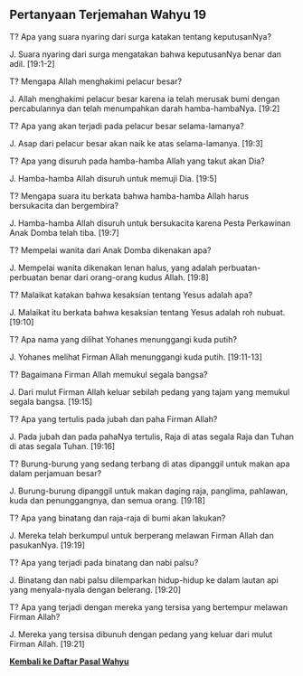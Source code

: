 ## Pertanyaan Terjemahan Wahyu 19 ##

T? Apa yang suara nyaring dari surga katakan tentang keputusanNya?

J. Suara nyaring dari surga mengatakan bahwa keputusanNya benar dan adil. [19:1-2]

T? Mengapa Allah menghakimi pelacur besar?

J. Allah menghakimi pelacur besar karena ia telah merusak bumi dengan percabulannya dan telah menumpahkan darah hamba-hambaNya. [19:2]

T? Apa yang akan terjadi pada pelacur besar selama-lamanya?

J. Asap dari pelacur besar akan naik ke atas selama-lamanya. [19:3]

T? Apa yang disuruh pada hamba-hamba Allah yang takut akan Dia?

J. Hamba-hamba Allah disuruh untuk memuji Dia. [19:5]

T? Mengapa suara itu berkata bahwa hamba-hamba Allah harus bersukacita dan bergembira?

J. Hamba-hamba Allah disuruh untuk bersukacita karena Pesta Perkawinan Anak Domba telah tiba. [19:7]

T? Mempelai wanita dari Anak Domba dikenakan apa?

J. Mempelai wanita dikenakan lenan halus, yang adalah perbuatan-perbuatan benar dari orang-orang kudus Allah. [19:8]

T? Malaikat katakan bahwa kesaksian tentang Yesus adalah apa?

J. Malaikat itu berkata bahwa kesaksian tentang Yesus adalah roh nubuat. [19:10]

T? Apa nama yang dilihat Yohanes menunggangi kuda putih?

J. Yohanes melihat Firman Allah menunggangi kuda putih. [19:11-13]

T? Bagaimana Firman Allah memukul segala bangsa?

J. Dari mulut Firman Allah keluar sebilah pedang yang tajam yang memukul segala bangsa. [19:15]

T? Apa yang tertulis pada jubah dan paha Firman Allah?

J. Pada jubah dan pada pahaNya tertulis, Raja di atas segala Raja dan Tuhan di atas segala Tuhan. [19:16]

T? Burung-burung yang sedang terbang di atas dipanggil untuk makan apa dalam perjamuan besar? 

J. Burung-burung dipanggil untuk makan daging raja, panglima, pahlawan, kuda dan penunggangnya, dan semua orang. [19:18]

T? Apa yang binatang dan raja-raja di bumi akan lakukan?

J. Mereka telah berkumpul untuk berperang melawan Firman Allah dan pasukanNya. [19:19]

T? Apa yang terjadi pada binatang dan nabi palsu?

J. Binatang dan nabi palsu dilemparkan hidup-hidup ke dalam lautan api yang menyala-nyala dengan belerang. [19:20]

T? Apa yang terjadi dengan mereka yang tersisa yang bertempur melawan Firman Allah?

J. Mereka yang tersisa dibunuh dengan pedang yang keluar dari mulut Firman Allah. [19:21]

__[Kembali ke Daftar Pasal Wahyu](./)__

